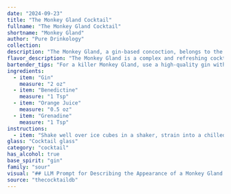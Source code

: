 ```yaml
---
date: "2024-09-23"
title: "The Monkey Gland Cocktail"
fullname: "The Monkey Gland Cocktail"
shortname: "Monkey Gland"
author: "Pure Drinkology"
collection:
description: "The Monkey Gland, a gin-based concoction, belongs to the Sour family, characterized by its tart, citrusy flavor. Originating in the 1920s, it was likely named after the then-popular monkey gland injections, a fad that promised rejuvenation. "
flavor_description: "The Monkey Gland is a complex and refreshing cocktail.  Gin's juniper and citrus notes dance with Benedictine's herbal sweetness, while orange juice adds a vibrant acidity and grenadine rounds it out with a touch of tart sweetness.  The result is a balanced and intriguing drink with a lingering herbal finish. "
bartender_tips: "For a killer Monkey Gland, use a high-quality gin with botanicals that complement the orange and grenadine. Chill your ingredients, especially the orange juice, for a refreshing drink.  Shake vigorously with ice to ensure proper dilution and a smooth texture. Don't overdo the grenadine; a touch of red is all you need for color and sweetness. Finish with a playful orange twist garnish. "
ingredients:
  - item: "Gin"
    measure: "2 oz"
  - item: "Benedictine"
    measure: "1 Tsp"
  - item: "Orange Juice"
    measure: "0.5 oz"
  - item: "Grenadine"
    measure: "1 Tsp"
instructions:
  - item: "Shake well over ice cubes in a shaker, strain into a chilled cocktail glass."
glass: "Cocktail glass"
category: "cocktail"
has_alcohol: true
base_spirit: "gin"
family: "sour"
visual: "## LLM Prompt for Describing the Appearance of a Monkey Gland Cocktail:**Imagine a Monkey Gland cocktail, crafted with gin, Benedictine, orange juice, and grenadine. Describe its appearance in detail, focusing on:*** **Color:** What is the overall hue of the drink? Is it a single color, or does it have layers or gradients? * **Clarity:** Is the drink clear, cloudy, or layered with different textures? * **Texture:** Does the drink have any visible bubbles, froth, or ice? How does the light interact with the surface? * **Garnish:** Does the drink have a garnish, and if so, what is it and how does it contribute to the overall visual appeal? **For example, you might describe the drink as:*** A deep amber color with a distinct reddish-orange hue at the top, created by the layered grenadine.* Slightly cloudy due to the addition of orange juice, but with a smooth, almost silky texture.* Decorated with a small orange peel twist, which adds a vibrant touch of color and a subtle citrus aroma. **Bonus:** * Describe the drink's visual appeal using metaphors and similes.*  How does the appearance of the Monkey Gland cocktail suggest its flavor profile? By focusing on these details, you'll create a vivid and engaging description of this classic cocktail. "
source: "thecocktaildb"
---
```


